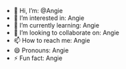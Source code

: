 - 👋 Hi, I’m: @Angie
- 👀 I’m interested in: Angie
- 🌱 I’m currently learning: Angie
- 💞️ I’m looking to collaborate on: Angie
- 📫 How to reach me: Angie
- 😄 Pronouns: Angie
- ⚡ Fun fact: Angie

<!---
Dinobarons/Dinobarons is a ✨ special ✨ repository because its `README.md` (this file) appears on your GitHub profile.
You can click the Preview link to take a look at your changes.
--->
